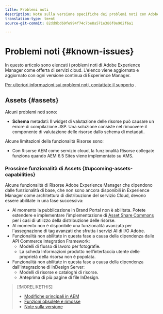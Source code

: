 ```yaml
---
title: Problemi noti
description: Note sulla versione specifiche dei problemi noti con Adobe Experience Manager come servizio Cloud
translation-type: tm+mt
source-git-commit: 82dd9bd69fe994f74c7be8a571e386f0e902f6a1

---
```



# Problemi noti {#known-issues}

In questo articolo sono elencati i problemi noti di Adobe Experience Manager come offerta di servizi cloud. L&#39;elenco viene aggiornato e aggiornato con ogni versione continua di Experience Manager.

[Per ulteriori informazioni sui problemi noti, contattate il supporto](https://helpx.adobe.com/support/experience-manager.html) .

<!-- 
## Platform {#platform}

## Sites {#sites}
-->

## Assets {#assets}

<!-- Jira label: assets-cloud-known-issues -->

Alcuni problemi noti sono:

* **Schema** metadati: Il widget di valutazione delle risorse può causare un errore di compilazione JSP. Una soluzione consiste nel rimuovere il componente di valutazione delle risorse dallo schema di metadati. <!-- CQ-4282865 -->

Alcune limitazioni della funzionalità Risorse sono:

* Con Risorse AEM come servizio cloud, la funzionalità Risorse collegate funziona quando AEM 6.5 Sites viene implementato su AMS.

### Prossime funzionalità di Assets {#upcoming-assets-capabilities}

Alcune funzionalità di Risorse Adobe Experience Manager che dipendono dalle funzionalità di base, che non sono ancora disponibili in Experience Manager come architettura di distribuzione del servizio Cloud, devono essere abilitate in una fase successiva:

* Al momento la pubblicazione in Brand Portal non è abilitata. Potete estendere e implementare l’implementazione di [Asset Share Commons](https://adobe-marketing-cloud.github.io/asset-share-commons/) per i casi di utilizzo della distribuzione delle risorse.
* Al momento non è disponibile una funzionalità avanzata per l&#39;assegnazione di tag avanzati che sfrutta i servizi AI di I/O Adobe.
* Funzionalità non abilitate in questa fase a causa della dipendenza dalle API Commerce Integration Framework:
   * Modelli di flusso di lavoro per fotografie.
   * La scheda Informazioni prodotto nell’interfaccia utente delle proprietà della risorsa non è popolata.
* Funzionalità non abilitate in questa fase a causa della dipendenza dall&#39;integrazione di InDesign Server:
   * Modelli di risorse e cataloghi di risorse.
   * Anteprima di più pagine di file InDesign.

>[!MORELIKETHIS]
>
>* [Modifiche principali in AEM](aem-cloud-changes.md)
>* [Funzioni obsolete e rimosse](deprecated-removed-features.md)
>* [Note sulla versione](home.md)

